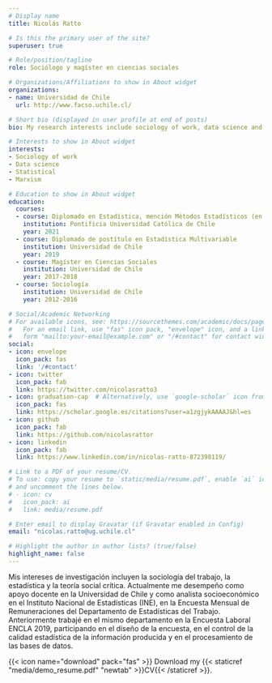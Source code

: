 ```yaml
---
# Display name
title: Nicolás Ratto

# Is this the primary user of the site?
superuser: true

# Role/position/tagline
role: Sociólogo y magíster en ciencias sociales

# Organizations/Affiliations to show in About widget
organizations:
- name: Universidad de Chile
  url: http://www.facso.uchile.cl/

# Short bio (displayed in user profile at end of posts)
bio: My research interests include sociology of work, data science and marxism.

# Interests to show in About widget
interests:
- Sociology of work
- Data science
- Statistical
- Marxism

# Education to show in About widget
education:
  courses:
  - course: Diplomado en Estadística, mención Métodos Estadísticos (en desarrollo)
    institution: Pontificia Universidad Católica de Chile
    year: 2021
  - course: Diplomado de postítulo en Estadística Multivariable
    institution: Universidad de Chile
    year: 2019
  - course: Magíster en Ciencias Sociales
    institution: Universidad de Chile
    year: 2017-2018
  - course: Sociología
    institution: Universidad de Chile
    year: 2012-2016

# Social/Academic Networking
# For available icons, see: https://sourcethemes.com/academic/docs/page-builder/#icons
#   For an email link, use "fas" icon pack, "envelope" icon, and a link in the
#   form "mailto:your-email@example.com" or "/#contact" for contact widget.
social:
- icon: envelope
  icon_pack: fas
  link: '/#contact'
- icon: twitter
  icon_pack: fab
  link: https://twitter.com/nicolasratto3
- icon: graduation-cap  # Alternatively, use `google-scholar` icon from `ai` icon pack
  icon_pack: fas
  link: https://scholar.google.es/citations?user=a1zgjykAAAAJ&hl=es
- icon: github
  icon_pack: fab
  link: https://github.com/nicolasrattor
- icon: linkedin
  icon_pack: fab
  link: https://www.linkedin.com/in/nicolas-ratto-872398119/

# Link to a PDF of your resume/CV.
# To use: copy your resume to `static/media/resume.pdf`, enable `ai` icons in `params.toml`, 
# and uncomment the lines below.
# - icon: cv
#   icon_pack: ai
#   link: media/resume.pdf

# Enter email to display Gravatar (if Gravatar enabled in Config)
email: "nicolas.ratto@ug.uchile.cl"

# Highlight the author in author lists? (true/false)
highlight_name: false
---
```


Mis intereses de investigación incluyen la sociología del trabajo, la estadística y la teoría social crítica. Actualmente me desempeño como apoyo docente en la Universidad de Chile y como analista socioeconómico en el Instituto Nacional de Estadísticas (INE), en la Encuesta Mensual de Remuneraciones del Departamento de Estadísticas del Trabajo. Anteriormente trabajé en el mismo departamento en la Encuesta Laboral ENCLA 2019, participando en el diseño de la encuesta, en el control de la calidad estadística de la información producida y en el procesamiento de las bases de datos.

{{< icon name="download" pack="fas" >}} Download my {{< staticref "media/demo_resume.pdf" "newtab" >}}CV{{< /staticref >}}.
